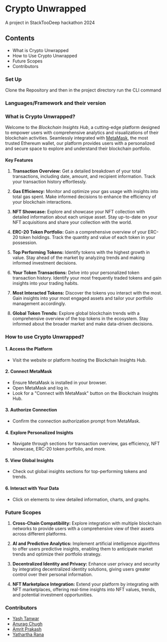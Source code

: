 # Crypto Unwrapped
A project in StackTooDeep hackathon 2024

## Contents
* What is Crypto Unwrapped
* How to Use Crypto Unwrapped
* Future Scopes
* Contributors

### Set Up
Clone the Repository and then in the project directory run the CLI command

### Languages/Framework and their version


### What is Crypto Unwrapped?

Welcome to the *Blockchain Insights Hub*, a cutting-edge platform designed to empower users with comprehensive analytics and visualizations of their blockchain activities. Seamlessly integrated with [MetaMask](https://metamask.io/), the most trusted Ethereum wallet, our platform provides users with a personalized and secure space to explore and understand their blockchain portfolio.

#### Key Features

1. **Transaction Overview:**
   Get a detailed breakdown of your total transactions, including date, amount, and recipient information. Track your transaction history effortlessly.

2. **Gas Efficiency:**
   Monitor and optimize your gas usage with insights into total gas spent. Make informed decisions to enhance the efficiency of your blockchain interactions.

3. **NFT Showcase:**
   Explore and showcase your NFT collection with detailed information about each unique asset. Stay up-to-date on your NFT acquisitions and share your collection with the world.

4. **ERC-20 Token Portfolio:**
   Gain a comprehensive overview of your ERC-20 token holdings. Track the quantity and value of each token in your possession.

5. **Top Performing Tokens:**
   Identify tokens with the highest growth in value. Stay ahead of the market by analyzing trends and making informed investment decisions.

6. **Your Token Transactions:**
   Delve into your personalized token transaction history. Identify your most frequently traded tokens and gain insights into your trading habits.

7. **Most Interacted Tokens:**
   Discover the tokens you interact with the most. Gain insights into your most engaged assets and tailor your portfolio management accordingly.

8. **Global Token Trends:**
   Explore global blockchain trends with a comprehensive overview of the top tokens in the ecosystem. Stay informed about the broader market and make data-driven decisions.

### How to use Crypto Unwrapped?

#### 1. Access the Platform
- Visit the website or platform hosting the Blockchain Insights Hub.

#### 2. Connect MetaMask
- Ensure MetaMask is installed in your browser.
- Open MetaMask and log in.
- Look for a "Connect with MetaMask" button on the Blockchain Insights Hub.

#### 3. Authorize Connection
- Confirm the connection authorization prompt from MetaMask.

#### 4. Explore Personalized Insights
- Navigate through sections for transaction overview, gas efficiency, NFT showcase, ERC-20 token portfolio, and more.

#### 5. View Global Insights
- Check out global insights sections for top-performing tokens and trends.

#### 6. Interact with Your Data
- Click on elements to view detailed information, charts, and graphs.

### Future Scopes

1. **Cross-Chain Compatibility:**
   Explore integration with multiple blockchain networks to provide users with a comprehensive view of their assets across different platforms.

2. **AI and Predictive Analytics:**
   Implement artificial intelligence algorithms to offer users predictive insights, enabling them to anticipate market trends and optimize their portfolio strategy.

3. **Decentralized Identity and Privacy:**
   Enhance user privacy and security by integrating decentralized identity solutions, giving users greater control over their personal information.

4. **NFT Marketplace Integration:**
   Extend your platform by integrating with NFT marketplaces, offering real-time insights into NFT values, trends, and potential investment opportunities.

### Contributors

* [Yash Tanwar](https://github.com/corrosivelogic)
* [Anurag Chugh](https://github.com/Ukriyte)
* [Amrit Prakash](https://github.com/solo-daemon)
* [Yathartha Rana](https://github.com/YatharthaRana)
